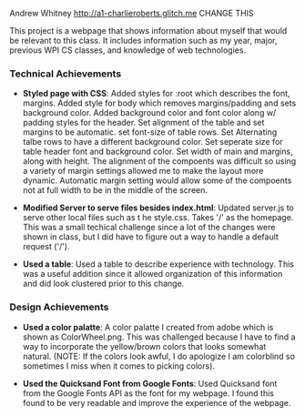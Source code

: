 Andrew Whitney
http://a1-charlieroberts.glitch.me CHANGE THIS

This project is a webpage that shows information about myself that would be relevant to this class.
It includes information such as my year, major, previous WPI CS classes, and knowledge of web technologies.

### Technical Achievements
- **Styled page with CSS**: Added styles for :root which describes the font, margins.  Added style for body which removes margins/padding and sets background color.  Added background color and font color along w/ padding styles for the header.  Set alignment of the table and set margins to be automatic.  set font-size of table rows.  Set Alternating talbe rows to have a different background color.  Set seperate size for table header font and background color.  Set width of main and margins, along with height.  The alignment of the compoents was difficult so using a variety of margin settings allowed me to make the layout more dynamic.  Automatic margin setting would allow some of the compoents not at full width to be in the middle of the screen.

- **Modified Server to serve files besides index.html**: Updated server.js to serve other local files such as t he style.css.  Takes '/' as the homepage.  This was a small techical challenge since a lot of the changes were shown in class, but I did have to figure out a way to handle a default request ('/').

- **Used a table**: Used a table to describe experience with technology.  This was a useful addition since it allowed organization of this information and did look clustered prior to this change.

### Design Achievements
- **Used a color palatte**: A color palatte I created from adobe which is shown as ColorWheel.png.  This was challenged because I have to find a way to incorporate the yellow/brown colors that looks somewhat natural.  (NOTE:  If the colors look awful, I do apologize I am colorblind so sometimes I miss when it comes to picking colors).

- **Used the Quicksand Font from Google Fonts**: Used Quicksand font from the Google Fonts API as the font for my webpage.  I found this found to be very readable and improve the experience of the webpage.
